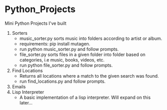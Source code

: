# Python_Projects
Mini Python Projects I've built

1. Sorters
    - music_sorter.py sorts music into folders according to artist or album.
    - requirements: pip install mutagen.
    - run python music_sorter.py and follow prompts.
    - file_sorter.py sorts files in a given folder into folder based on categories, i.e music, books, videos, etc.
    - run python file_sorter.py and follow prompts.
2. Find Locations
    - Returns all locations where a match to the given search was found.
    - run find_locations.py and follow prompts. 
3. Emails
4. Lisp Interpreter
    - A basic implementation of a lisp interpreter. Will expand on this later...
